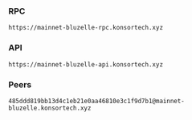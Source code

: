 ### RPC
```
https://mainnet-bluzelle-rpc.konsortech.xyz
```

### API
```
https://mainnet-bluzelle-api.konsortech.xyz
```

### Peers
```
485ddd819bb13d4c1eb21e0aa46810e3c1f9d7b1@mainnet-bluzelle.konsortech.xyz
```
